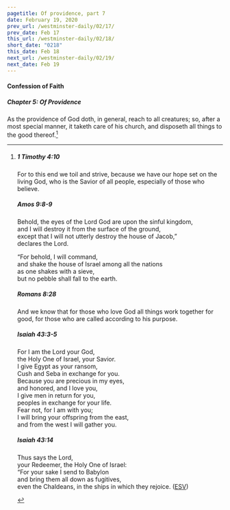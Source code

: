 ```yaml
---
pagetitle: Of providence, part 7
date: February 19, 2020
prev_url: /westminster-daily/02/17/
prev_date: Feb 17
this_url: /westminster-daily/02/18/
short_date: "0218"
this_date: Feb 18
next_url: /westminster-daily/02/19/
next_date: Feb 19
---
```


#### Confession of Faith

##### Chapter 5: Of Providence

As the providence of God doth, in general, reach to all creatures; so, after a most special manner, it taketh care of his church, and disposeth all things to the good thereof.[^fnref:wcf1]

[^fnref:wcf1]: <div class="esv"><h5>1 Timothy 4:10</h5> <div class="esv-text"><p id="p54004010.01-1">For to this end we toil and strive, because we have our hope set on the living God, who is the Savior of all people, especially of those who believe.</p> </div><h5>Amos 9:8-9</h5> <div class="esv-text"><div class="block-indent"> <p class="line-group" id="p30009008.01-2">Behold, the eyes of the Lord <span class="small-caps">God</span> are upon the sinful kingdom,<br /> <span class="indent"></span>and I will destroy it from the surface of the ground,<br /> <span class="indent"></span>except that I will not utterly destroy the house of Jacob,&#8221;<br /> <span class="declares-line"></span> declares the <span class="small-caps">Lord</span>.</p>  <p class="line-group" id="p30009009.01-2">&#8220;For behold, I will command,<br /> <span class="indent"></span>and shake the house of Israel among all the nations<br /> as one shakes with a sieve,<br /> <span class="indent"></span>but no pebble shall fall to the earth.</p> </div> </div><h5>Romans 8:28</h5> <div class="esv-text"><p id="p45008028.01-3">And we know that for those who love God all things work together for good, for those who are called according to his purpose.</p> </div><h5>Isaiah 43:3-5</h5> <div class="esv-text"><div class="block-indent"> <p class="line-group" id="p23043003.01-4">For I am the <span class="small-caps">Lord</span> your God,<br /> <span class="indent"></span>the Holy One of Israel, your Savior.<br /> I give Egypt as your ransom,<br /> <span class="indent"></span>Cush and Seba in exchange for you.<br />  Because you are precious in my eyes,<br /> <span class="indent"></span>and honored, and I love you,<br /> I give men in return for you,<br /> <span class="indent"></span>peoples in exchange for your life.<br />  Fear not, for I am with you;<br /> <span class="indent"></span>I will bring your offspring from the east,<br /> <span class="indent"></span>and from the west I will gather you.</p> </div> </div><h5>Isaiah 43:14</h5> <div class="esv-text"><div class="block-indent"> <p class="line-group" id="p23043014.01-5">Thus says the <span class="small-caps">Lord</span>,<br /> <span class="indent"></span>your Redeemer, the Holy One of Israel:<br /> &#8220;For your sake I send to Babylon<br /> <span class="indent"></span>and bring them all down as fugitives,<br /> <span class="indent"></span>even the Chaldeans, in the ships in which they rejoice.  (<a href="http://www.esv.org" class="copyright">ESV</a>)</p> </div> </div> </div>


